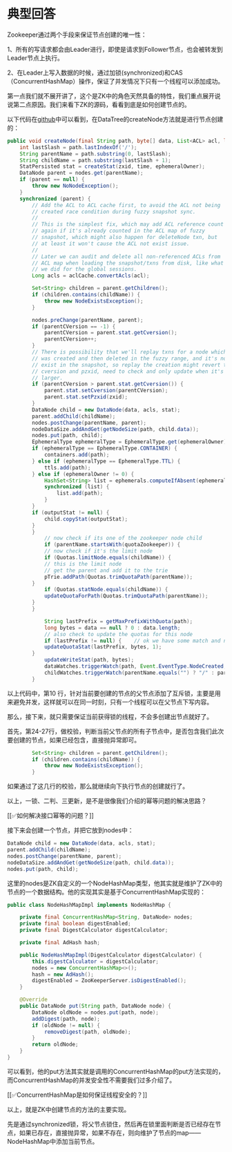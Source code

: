 # 典型回答


Zookeeper通过两个手段来保证节点创建的唯一性：



1、所有的写请求都会由Leader进行，即使是请求到Follower节点，也会被转发到Leader节点上执行。

2、在Leader上写入数据的时候，通过加锁(synchronized)和CAS（ConcurrentHashMap）操作，保证了并发情况下只有一个线程可以添加成功。



第一点我们就不展开讲了，这个是ZK中的角色天然具备的特性，我们重点展开说说第二点原因。我们来看下ZK的源码，看看到底是如何创建节点的。



以下代码在[github](https://github.com/apache/zookeeper/blob/15f29b51a22bc51b9d6074cb7f3e72bb00a9753a/zookeeper-server/src/main/java/org/apache/zookeeper/server/DataTree.java#L416)中可以看到，在DataTree的createNode方法就是进行节点创建的：



```java
public void createNode(final String path, byte[] data, List<ACL> acl, long ephemeralOwner, int parentCVersion, long zxid, long time, Stat outputStat) throws NoNodeException, NodeExistsException {
    int lastSlash = path.lastIndexOf('/');
    String parentName = path.substring(0, lastSlash);
    String childName = path.substring(lastSlash + 1);
    StatPersisted stat = createStat(zxid, time, ephemeralOwner);
    DataNode parent = nodes.get(parentName);
    if (parent == null) {
        throw new NoNodeException();
    }
    synchronized (parent) {
        // Add the ACL to ACL cache first, to avoid the ACL not being
        // created race condition during fuzzy snapshot sync.
        //
        // This is the simplest fix, which may add ACL reference count
        // again if it's already counted in the ACL map of fuzzy
        // snapshot, which might also happen for deleteNode txn, but
        // at least it won't cause the ACL not exist issue.
        //
        // Later we can audit and delete all non-referenced ACLs from
        // ACL map when loading the snapshot/txns from disk, like what
        // we did for the global sessions.
        Long acls = aclCache.convertAcls(acl);

        Set<String> children = parent.getChildren();
        if (children.contains(childName)) {
            throw new NodeExistsException();
        }

        nodes.preChange(parentName, parent);
        if (parentCVersion == -1) {
            parentCVersion = parent.stat.getCversion();
            parentCVersion++;
        }
        // There is possibility that we'll replay txns for a node which
        // was created and then deleted in the fuzzy range, and it's not
        // exist in the snapshot, so replay the creation might revert the
        // cversion and pzxid, need to check and only update when it's
        // larger.
        if (parentCVersion > parent.stat.getCversion()) {
            parent.stat.setCversion(parentCVersion);
            parent.stat.setPzxid(zxid);
        }
        DataNode child = new DataNode(data, acls, stat);
        parent.addChild(childName);
        nodes.postChange(parentName, parent);
        nodeDataSize.addAndGet(getNodeSize(path, child.data));
        nodes.put(path, child);
        EphemeralType ephemeralType = EphemeralType.get(ephemeralOwner);
        if (ephemeralType == EphemeralType.CONTAINER) {
            containers.add(path);
        } else if (ephemeralType == EphemeralType.TTL) {
            ttls.add(path);
        } else if (ephemeralOwner != 0) {
            HashSet<String> list = ephemerals.computeIfAbsent(ephemeralOwner, k -> new HashSet<>());
            synchronized (list) {
                list.add(path);
            }
        }
        if (outputStat != null) {
            child.copyStat(outputStat);
        }
        }
            // now check if its one of the zookeeper node child
            if (parentName.startsWith(quotaZookeeper)) {
            // now check if it's the limit node
            if (Quotas.limitNode.equals(childName)) {
            // this is the limit node
            // get the parent and add it to the trie
            pTrie.addPath(Quotas.trimQuotaPath(parentName));
        }
            if (Quotas.statNode.equals(childName)) {
            updateQuotaForPath(Quotas.trimQuotaPath(parentName));
        }
        }

            String lastPrefix = getMaxPrefixWithQuota(path);
            long bytes = data == null ? 0 : data.length;
            // also check to update the quotas for this node
            if (lastPrefix != null) {    // ok we have some match and need to update
            updateQuotaStat(lastPrefix, bytes, 1);
        }
            updateWriteStat(path, bytes);
            dataWatches.triggerWatch(path, Event.EventType.NodeCreated, zxid);
            childWatches.triggerWatch(parentName.equals("") ? "/" : parentName, Event.EventType.NodeChildrenChanged, zxid);
        }

```



以上代码中，第10 行，针对当前要创建的节点的父节点添加了互斥锁，主要是用来避免并发，这样就可以在同一时刻，只有一个线程可以在父节点下写内容。



那么，接下来，就只需要保证当前获得锁的线程，不会多创建出节点就好了。



首先，第24-27行，做校验，判断当前父节点的所有子节点中，是否包含我们此次要创建的节点，如果已经包含，直接抛异常即可。



```java
        Set<String> children = parent.getChildren();
        if (children.contains(childName)) {
            throw new NodeExistsException();
        }
```



如果通过了这几行的校验，那么就继续向下执行节点的创建就行了。



以上，一锁、二判、三更新，是不是很像我们介绍的幂等问题的解决思路？



[[✅如何解决接口幂等的问题？]]



接下来会创建一个节点，并把它放到nodes中：



```java
DataNode child = new DataNode(data, acls, stat);
parent.addChild(childName);
nodes.postChange(parentName, parent);
nodeDataSize.addAndGet(getNodeSize(path, child.data));
nodes.put(path, child);
```



这里的nodes是ZK自定义的一个NodeHashMap类型，他其实就是维护了ZK中的节点的一个数据结构。他的实现其实是基于ConcurrentHashMap实现的：



```java
public class NodeHashMapImpl implements NodeHashMap {

    private final ConcurrentHashMap<String, DataNode> nodes;
    private final boolean digestEnabled;
    private final DigestCalculator digestCalculator;

    private final AdHash hash;

    public NodeHashMapImpl(DigestCalculator digestCalculator) {
        this.digestCalculator = digestCalculator;
        nodes = new ConcurrentHashMap<>();
        hash = new AdHash();
        digestEnabled = ZooKeeperServer.isDigestEnabled();
    }

    @Override
    public DataNode put(String path, DataNode node) {
        DataNode oldNode = nodes.put(path, node);
        addDigest(path, node);
        if (oldNode != null) {
            removeDigest(path, oldNode);
        }
        return oldNode;
    }
}
```



可以看到，他的put方法其实就是调用的ConcurrentHashMap的put方法实现的，而ConcurrentHashMap的并发安全性不需要我们过多介绍了。



[[✅ConcurrentHashMap是如何保证线程安全的？]]



以上，就是ZK中创建节点的方法的主要实现。



先是通过synchronized锁，将父节点锁住，然后再在锁里面判断是否已经存在节点，如果已存在，直接抛异常，如果不存在，则向维护了节点的map——NodeHashMap中添加当前节点。

